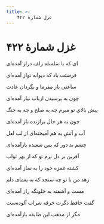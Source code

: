 ```yaml
---
title: >-
    غزل شمارهٔ ۴۲۲
---
```

# غزل شمارهٔ ۴۲۲

<div class="b" id="bn1"><div class="m1"><p>ای که با سلسله زلف دراز آمده‌ای</p></div>
<div class="m2"><p>فرصتت باد که دیوانه نواز آمده‌ای</p></div></div>
<div class="b" id="bn2"><div class="m1"><p>ساعتی ناز مفرما و بگردان عادت</p></div>
<div class="m2"><p>چون به پرسیدن ارباب نیاز آمده‌ای</p></div></div>
<div class="b" id="bn3"><div class="m1"><p>پیش بالای تو میرم چه به صلح و چه به جنگ</p></div>
<div class="m2"><p>چون به هر حال برازنده ناز آمده‌ای</p></div></div>
<div class="b" id="bn4"><div class="m1"><p>آب و آتش به هم آمیخته‌ای از لب لعل</p></div>
<div class="m2"><p>چشم بد دور که بس شعبده بازآمده‌ای</p></div></div>
<div class="b" id="bn5"><div class="m1"><p>آفرین بر دل نرم تو که از بهر ثواب</p></div>
<div class="m2"><p>کشته غمزه خود را به نماز آمده‌ای</p></div></div>
<div class="b" id="bn6"><div class="m1"><p>زهد من با تو چه سنجد که به یغمای دلم</p></div>
<div class="m2"><p>مست و آشفته به خلوتگه راز آمده‌ای</p></div></div>
<div class="b" id="bn7"><div class="m1"><p>گفت حافظ دگرت خرقه شراب آلوده‌ست</p></div>
<div class="m2"><p>مگر از مذهب این طایفه بازآمده‌ای</p></div></div>
